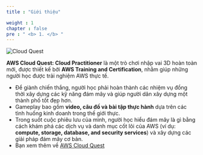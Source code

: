 ```yaml
---
title : "Giới thiệu"

weight : 1 
chapter : false
pre : " <b> 1. </b> "
---
```

![Cloud Quest](/images/1.Introduce/01-CloudQuest.png?width=90pc)

**AWS Cloud Quest: Cloud Practitioner** là một trò chơi nhập vai 3D hoàn toàn mới, được thiết kế bởi **AWS Training and Certification**, nhằm giúp những người học được trải nghiệm AWS thực tế.

- Để giành chiến thắng, người học phải hoàn thành các nhiệm vụ đồng thời xây dựng các kỹ năng đám mây và giúp người dân xây dựng một thành phố tốt đẹp hơn. 
- Gameplay bao gồm **video, câu đố và bài tập thực hành** dựa trên các tình huống kinh doanh trong thế giới thực. 
- Trong suốt cuộc phiêu lưu của mình, người học hiểu đám mây là gì bằng cách khám phá các dịch vụ và danh mục cốt lõi của AWS (ví dụ: **compute, storage, database, and security services**) và xây dựng các giải pháp đám mây cơ bản.
- Bạn xem thêm về [AWS Cloud Quest](https://aws.amazon.com/training/digital/aws-cloud-quest/)
